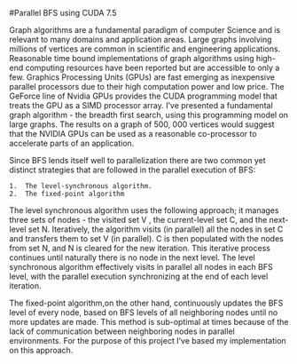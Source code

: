 #Parallel BFS using CUDA 7.5

Graph algorithms are a fundamental paradigm of computer Science and is relevant to many domains and application areas. Large graphs involving millions of vertices are common in scientific and engineering applications. Reasonable time bound  implementations of graph algorithms using high-end computing resources have been reported but are accessible to only a few. Graphics Processing Units (GPUs) are fast emerging as inexpensive parallel processors due to their high computation power and low price. The GeForce line of Nvidia GPUs provides the CUDA programming model that treats the GPU as a SIMD processor array. I’ve presented a fundamental graph algorithm - the breadth first search, using this programming model on large graphs. The  results on a graph of 500, 000 vertices would suggest  that the NVIDIA GPUs can be used as a reasonable co-processor to accelerate parts of an application.

Since BFS lends itself well to parallelization there are two common yet distinct strategies that are followed in the parallel execution of BFS: 

	1.	The level-synchronous algorithm.
	2.	The fixed-point algorithm

The level synchronous algorithm uses the following approach; it manages three sets of nodes - the visited set V , the current-level set C, and the next-level set N. Iteratively, the algorithm visits (in parallel) all the nodes in set C and transfers them to set V (in parallel). C is then populated with the nodes from set N, and N is cleared for the new iteration. This iterative process continues until naturally there is no node in the next level. The level synchronous algorithm effectively visits in parallel all nodes in each BFS level, with the parallel execution synchronizing at the end of each level iteration.

The fixed-point algorithm,on the other hand, continuously updates the BFS level of every node, based on BFS levels of all neighboring nodes until no more updates are made. This method is sub-optimal at times because of the lack of communication between neighboring nodes in parallel environments. For the purpose of this project I’ve based my implementation on this approach.



